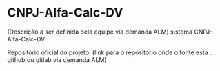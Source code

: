 # CNPJ-Alfa-Calc-DV

(Descrição a ser definida pela equipe via demanda ALM) sistema CNPJ-Alfa-Calc-DV

Repositório oficial do projeto: (link para o repositorio onde o fonte esta .. github ou gitlab via demanda ALM)
